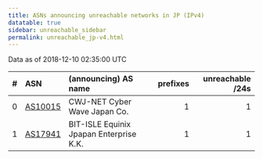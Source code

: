 ```yaml
---
title: ASNs announcing unreachable networks in JP (IPv4)
datatable: true
sidebar: unreachable_sidebar
permalink: unreachable_jp-v4.html
---
```


Data as of 2018-12-10 02:35:00 UTC


<div class="datatable-begin"></div>

|   # | ASN                                    | (announcing) AS name                    |   prefixes |   unreachable /24s |
|----:|:---------------------------------------|:----------------------------------------|-----------:|-------------------:|
|   0 | [AS10015](unreachable_AS10015-v4.html) | CWJ-NET Cyber Wave Japan Co.            |          1 |                  1 |
|   1 | [AS17941](unreachable_AS17941-v4.html) | BIT-ISLE Equinix Jpapan Enterprise K.K. |          1 |                  1 |

<div class="datatable-end"></div>